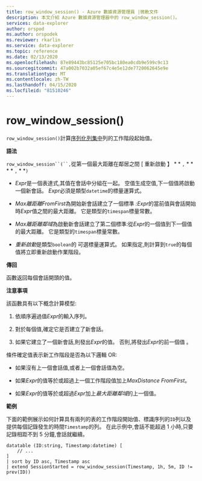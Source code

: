 ```yaml
---
title: row_window_session() - Azure 數據資源管理員 |微軟文件
description: 本文介紹 Azure 數據資源管理器中的 row_window_session()。
services: data-explorer
author: orspod
ms.author: orspodek
ms.reviewer: rkarlin
ms.service: data-explorer
ms.topic: reference
ms.date: 02/13/2020
ms.openlocfilehash: 87e89443bc85125e705bc180ea0cdb9e599c9c13
ms.sourcegitcommit: 47a002b7032a05ef67c4e5e12de7720062645e9e
ms.translationtype: MT
ms.contentlocale: zh-TW
ms.lasthandoff: 04/15/2020
ms.locfileid: "81510246"
---
```

# <a name="row_window_session"></a>row_window_session()

`row_window_session()`計算[序列化列集中](./windowsfunctions.md#serialized-row-set)列的工作階段起始值。

**語法**

`row_window_session``(``,`從第一個最大距離在鄰居之間 [ 重新啟動 】 * * `,` * * * * `,` * *`)`

* *Expr*是一個表達式,其值在會話中分組在一起。
  空值生成空值,下一個值將啟動一個新會話。
  *Expr*必須是類型`datetime`的標量運算式。

* *Max離距離FromFirst*為開始新會話建立了一個標準 *:Expr*的當前值與會話開始時*Expr*值之間的最大距離。
  它是類型的`timespan`標量常數。

* *Max離距離鄰域*為啟動新會話建立了第二個標準:從*Expr*的一個值到下一個值的最大距離。
  它是類型的`timespan`標量常數。

* *重新啟動*是類型`boolean`的 可選標量運算式。 如果指定,則計算到`true`的每個值將立即重新啟動作業階段。

**傳回**

函數返回每個會話開頭的值。

**注意事項**

該函數具有以下概念計算模型:

1. 依順序遍過值*Expr*的輸入序列。

2. 對於每個值,確定它是否建立了新會話。

3. 如果它建立了一個新會話,則發出*Expr*的值。 否則,將發出*Expr*的前一個值 。

條件確定值表示新工作階段是否為以下邏輯 OR:

* 如果沒有上一個會話值,或者上一個會話值為空。

* 如果*Expr*的值等於或超過上一個工作階段值加上*MaxDistance FromFirst*。

* 如果*Expr*的值等於或超過*Expr*加上*最大距離鄰域*的上一個值。

**範例**

下面的範例展示如何計算具有兩列的表的工作階段開始值、標識序列的`ID`列以及提供每個記錄發生的時間`Timestamp`的列。 在此示例中,會話不能超過 1 小時,只要記錄相距不到 5 分鐘,會話就繼續。

```kusto
datatable (ID:string, Timestamp:datetime) [
    // ...
]
| sort by ID asc, Timestamp asc
| extend SessionStarted = row_window_session(Timestamp, 1h, 5m, ID != prev(ID))
```